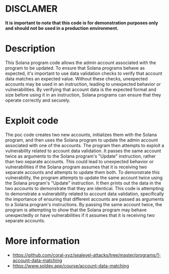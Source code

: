 # DISCLAMER
**It is important to note that this code is for demonstration purposes only and should not be used in a production environment.**

# Description
This Solana program code allows the admin account associated with the program to be updated.
To ensure that Solana programs behave as expected, it's important to use data validation checks to verify that account data matches an expected value. Without these checks, unexpected accounts may be used in an instruction, leading to unexpected behavior or vulnerabilities. By verifying that account data is the expected format and size before using it in an instruction, Solana programs can ensure that they operate correctly and securely.

# Exploit code
The poc code creates two new accounts, initializes them with the Solana program, and then uses the Solana program to update the admin account associated with one of the accounts.
The program then attempts to exploit a vulnerability related to account data validation. It passes the same account twice as arguments to the Solana program's "Update" instruction, rather than two separate accounts. This could lead to unexpected behavior or vulnerabilities if the Solana program assumes that it is receiving two separate accounts and attempts to update them both.
To demonstrate this vulnerability, the program attempts to update the same account twice using the Solana program's "Update" instruction. It then prints out the data in the two accounts to demonstrate that they are identical.
This code is attempting to demonstrate a vulnerability related to account data validation, specifically the importance of ensuring that different accounts are passed as arguments to a Solana program's instructions. By passing the same account twice, the program is attempting to show that the Solana program may behave unexpectedly or have vulnerabilities if it assumes that it is receiving two separate accounts.

# More information
- https://github.com/coral-xyz/sealevel-attacks/tree/master/programs/1-account-data-matching
- https://www.soldev.app/course/account-data-matching